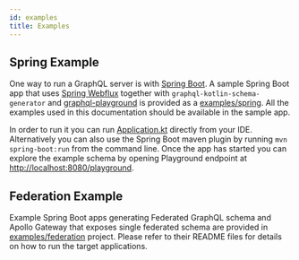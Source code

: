 ```yaml
---
id: examples
title: Examples
---
```


## Spring Example

One way to run a GraphQL server is with [Spring Boot](https://github.com/spring-projects/spring-boot). A sample Spring
Boot app that uses [Spring
Webflux](https://docs.spring.io/spring/docs/current/spring-framework-reference/web-reactive.html) together with
`graphql-kotlin-schema-generator` and [graphql-playground](https://github.com/prisma/graphql-playground) is provided as
a [examples/spring](https://github.com/ExpediaGroup/graphql-kotlin/tree/master/examples/spring). All the examples used
in this documentation should be available in the sample app.

In order to run it you can run
[Application.kt](https://github.com/ExpediaDotCom/graphql-kotlin/blob/master/graphql-kotlin-spring-example/src/main/kotlin/com/expedia/graphql/sample/Application.kt)
directly from your IDE. Alternatively you can also use the Spring Boot maven plugin by running `mvn spring-boot:run`
from the command line. Once the app has started you can explore the example schema by opening Playground endpoint at
[http://localhost:8080/playground](http://localhost:8080/playground).

## Federation Example

Example Spring Boot apps generating Federated GraphQL schema and Apollo Gateway that exposes single federated schema are
provided in [examples/federation](https://github.com/ExpediaGroup/graphql-kotlin/tree/master/examples/federation)
project. Please refer to their README files for details on how to run the target applications.
